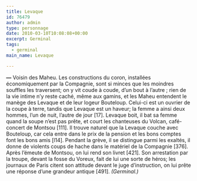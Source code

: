 ```yaml
---
title: Levaque
id: 76479
author: admin
type: personnage
date: 2010-03-10T10:08:08+00:00
excerpt: Germinal
tags:
  - germinal
main_name: Levaque

---
```

**—** Voisin des Maheu. Les constructions du coron, installées économiquement par la Compagnie, sont si minces que les moindres souffles les traversent; on y vit coude à coude, d&rsquo;un bout à l&rsquo;autre ; rien de la vie intime n&rsquo;y reste caché, même aux gamins, et les Maheu entendent le manège des Levaque et de leur logeur Bouteloup. Celui-ci est un ouvrier de la coupe à terre, tandis que Levaque est un haveur; la femme a ainsi deux hommes, l&rsquo;un de nuit, l&rsquo;autre de jour [17]. Levaque boit, il bat sa femme quand la soupe n&rsquo;est pas prête, et court les chanteuses du Volcan, café-concert de Montsou [111]. Il trouve naturel que la Levaque couche avec Bouteloup, car cela entre dans le prix de la pension et les bons comptes font les bons amis [l14]. Pendant la grève, il se distingue parmi les exaltés, il donne de violents coups de hache dans le matériel de la Compagnie [376]. Après l&rsquo;émeute de Montsou, on lui rend son livret [421]. Son arrestation par la troupe, devant la fosse du Voreux, fait de lui une sorte de héros; les journaux de Paris citent son attitude devant le juge d&rsquo;instruction, on lui prête une réponse d&rsquo;une grandeur antique [491]. _(Germinal.)_